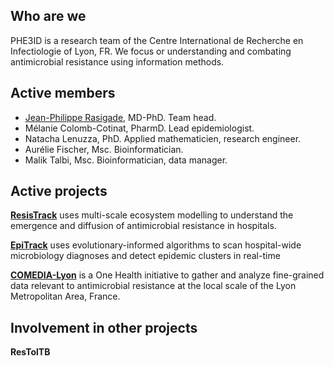 ## Who are we

PHE3ID is a research team of the Centre International de Recherche en Infectiologie of Lyon, FR. We focus or understanding and combating antimicrobial resistance using information methods.

## Active members

- [Jean-Philippe Rasigade](https://loop.frontiersin.org/people/358918/overview), MD-PhD. Team head.
- Mélanie Colomb-Cotinat, PharmD. Lead epidemiologist.
- Natacha Lenuzza, PhD. Applied mathematicien, research engineer.
- Aurélie Fischer, Msc. Bioinformatician.
- Malik Talbi, Msc. Bioinformatician, data manager.

## Active projects

[**ResisTrack**](https://anr.fr/en/funded-projects-and-impact/funded-projects/project/funded/project/b2d9d3668f92a3b9fbbf7866072501ef-44177f4d60/)
uses multi-scale ecosystem modelling to understand the emergence and diffusion of antimicrobial resistance in hospitals.

[**EpiTrack**](https://presse.bpifrance.fr/arpege-obtient-un-financement-public-de-pres-de-9-me-pour-combattre-lantibioresistance) 
uses evolutionary-informed algorithms to scan hospital-wide microbiology diagnoses and detect epidemic clusters in real-time

[**COMEDIA-Lyon**](https://www.shape-med-lyon.fr/projets-structurants-vague-1/comedia-lyon/) is a One Health initiative to gather and analyze fine-grained
data relevant to antimicrobial resistance at the local scale of the Lyon Metropolitan Area, France.

## Involvement in other projects

**ResTolTB**

<!--

**Here are some ideas to get you started:**

🙋‍♀️ A short introduction - what is your organization all about?
🌈 Contribution guidelines - how can the community get involved?
👩‍💻 Useful resources - where can the community find your docs? Is there anything else the community should know?
🍿 Fun facts - what does your team eat for breakfast?
🧙 Remember, you can do mighty things with the power of [Markdown](https://docs.github.com/github/writing-on-github/getting-started-with-writing-and-formatting-on-github/basic-writing-and-formatting-syntax)
-->
